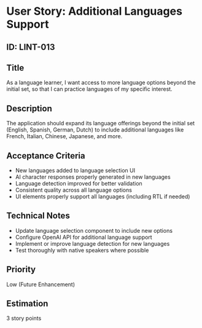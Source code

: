 # User Story: Additional Languages Support

## ID: LINT-013

## Title
As a language learner, I want access to more language options beyond the initial set, so that I can practice languages of my specific interest.

## Description
The application should expand its language offerings beyond the initial set (English, Spanish, German, Dutch) to include additional languages like French, Italian, Chinese, Japanese, and more.

## Acceptance Criteria
- New languages added to language selection UI
- AI character responses properly generated in new languages
- Language detection improved for better validation
- Consistent quality across all language options
- UI elements properly support all languages (including RTL if needed)

## Technical Notes
- Update language selection component to include new options
- Configure OpenAI API for additional language support
- Implement or improve language detection for new languages
- Test thoroughly with native speakers where possible

## Priority
Low (Future Enhancement)

## Estimation
3 story points
